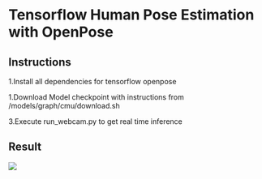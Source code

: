 # Tensorflow Human Pose Estimation with OpenPose

## Instructions

<p> 1.Install all dependencies for tensorflow openpose <br>

<p> 1.Download Model checkpoint with instructions from /models/graph/cmu/download.sh <br>

<p> 3.Execute run_webcam.py to get real time inference <br>

## Result

![](output.gif)


